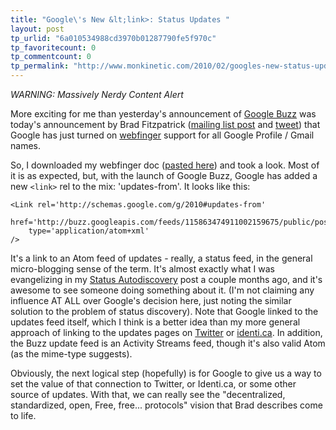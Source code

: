 ```yaml
---
title: "Google\'s New &lt;link>: Status Updates "
layout: post
tp_urlid: "6a010534988cd3970b01287790fe5f970c"
tp_favoritecount: 0
tp_commentcount: 0
tp_permalink: "http://www.monkinetic.com/2010/02/googles-new-status-updates-.html"
---
```

*WARNING: Massively Nerdy Content Alert*

More exciting for me than yesterday's announcement of [Google Buzz](http://google.com/buzz) was today's announcement by Brad Fitzpatrick ([mailing list post](https://groups.google.com/group/webfinger/browse_thread/thread/fb56537a0ed36964) and [tweet](http://twitter.com/bradfitz/status/8973024231)) that Google has just turned on [webfinger](http://webfinger.org) support for all Google Profile / Gmail names.

So, I downloaded my webfinger doc ([pasted here](http://pastie.textmate.org/820489)) and took a look. Most of it is as expected, but, with the launch of Google Buzz, Google has added a new `<link>` rel to the mix: 'updates-from'. It looks like this:

    <Link rel='http://schemas.google.com/g/2010#updates-from' 
        href='http://buzz.googleapis.com/feeds/115863474911002159675/public/posted' 
        type='application/atom+xml'
    />

It's a link to an Atom feed of updates - really, a status feed, in the general micro-blogging sense of the term. It's almost exactly what I was evangelizing in my [Status Autodiscovery](http://www.monkinetic.com/2009/11/status-autodiscovery-relstatus.html) post a couple months ago, and it's awesome to see someone doing something about it. (I'm not claiming any influence AT ALL over Google's decision here, just noting the similar solution to the problem of status discovery). Note that Google linked to the updates feed itself, which I think is a better idea than my more general approach of linking to the updates pages on [Twitter](http://twitter.com/steveivy) or [identi.ca](identi.ca/steveivy). In addition, the Buzz update feed is an Activity Streams feed, though it's also valid Atom (as the mime-type suggests).

Obviously, the next logical step (hopefully) is for Google to give us a way to set the value of that connection to Twitter, or Identi.ca, or some other source of updates. With that, we can really see the "decentralized, standardized, open, Free, free... protocols" vision that Brad describes come to life.

